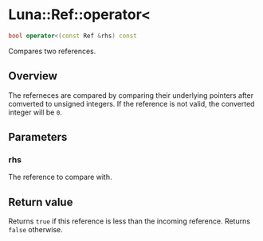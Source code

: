 # Luna::Ref::operator<

```c++
bool operator<(const Ref &rhs) const
```

Compares two references. 

## Overview
The referneces are compared by comparing their underlying pointers after comverted to unsigned integers. If the reference is not valid, the converted integer will be `0`. 

## Parameters
### rhs
The reference to compare with. 

## Return value
Returns `true` if this reference is less than the incoming reference. Returns `false` otherwise. 

